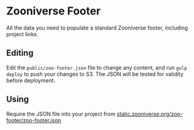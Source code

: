 # Zooniverse Footer

All the data you need to populate a standard Zooniverse footer, including project links.

## Editing

Edit the `public/zoo-footer.json` file to change any content, and run `gulp deploy` to push your changes to S3. The JSON will be tested for validity before deployment.

## Using

Require the JSON file into your project from [static.zooniverse.org/zoo-footer/zoo-footer.json](https://static.zooniverse.org/zoo-footer/zoo-footer.json)
